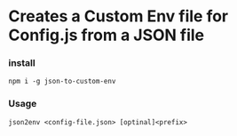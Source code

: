 # Creates a Custom Env file for Config.js from a JSON file

### install
```shell
npm i -g json-to-custom-env
```

### Usage
```shell
json2env <config-file.json> [optinal]<prefix>
```

